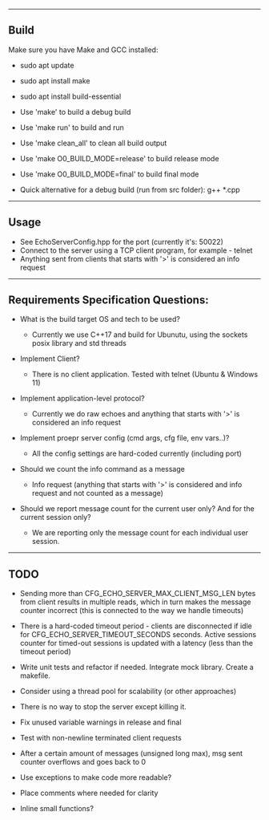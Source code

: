 ------------------------------------------------------------------------
Build
------------------------------------------------------------------------
Make sure you have Make and GCC installed:
* sudo apt update
* sudo apt install make
* sudo apt install build-essential

* Use 'make' to build a debug build
* Use 'make run' to build and run
* Use 'make clean_all' to clean all build output 
* Use 'make O0_BUILD_MODE=release' to build release mode
* Use 'make O0_BUILD_MODE=final' to build final mode

* Quick alternative for a debug build (run from src folder): 
  g++ *.cpp

------------------------------------------------------------------------
Usage
------------------------------------------------------------------------

* See EchoServerConfig.hpp for the port (currently it's: 50022)
* Connect to the server using a TCP client program, for example - telnet
* Anything sent from clients that starts with '>' is considered an info request

------------------------------------------------------------------------
Requirements Specification Questions:
------------------------------------------------------------------------

* What is the build target OS and tech to be used?
  - Currently we use C++17 and build for Ubunutu, using the sockets posix library and std threads

* Implement Client?
  - There is no client application. Tested with telnet (Ubuntu & Windows 11)

* Implement application-level protocol?
  - Currently we do raw echoes and anything that starts with '>' is considered an info request
  
* Implement proepr server config (cmd args, cfg file, env vars..)? 
  - All the config settings are hard-coded currently (including port)

* Should we count the info command as a message
  - Info request (anything that starts with '>' is considered and info request and not counted as a message)

* Should we report message count for the current user only? And for the current session only?
  - We are reporting only the message count for each individual user session.

------------------------------------------------------------------------
TODO
------------------------------------------------------------------------

* Sending more than CFG_ECHO_SERVER_MAX_CLIENT_MSG_LEN bytes from client results
  in multiple reads, which in turn makes the message counter incorrect (this is
  connected to the way we handle timeouts)

* There is a hard-coded timeout period - clients are disconnected if idle for
  CFG_ECHO_SERVER_TIMEOUT_SECONDS seconds. 
  Active sessions counter for timed-out sessions is updated with a latency (less than the timeout period) 

* Write unit tests and refactor if needed. Integrate mock library. Create a makefile.

* Consider using a thread pool for scalability (or other approaches)
* There is no way to stop the server except killing it.
* Fix unused variable warnings in release and final
* Test with non-newline terminated client requests
* After a certain amount of messages (unsigned long max), msg sent counter overflows and goes back to 0 
* Use exceptions to make code more readable?
* Place comments where needed for clarity
* Inline small functions?
